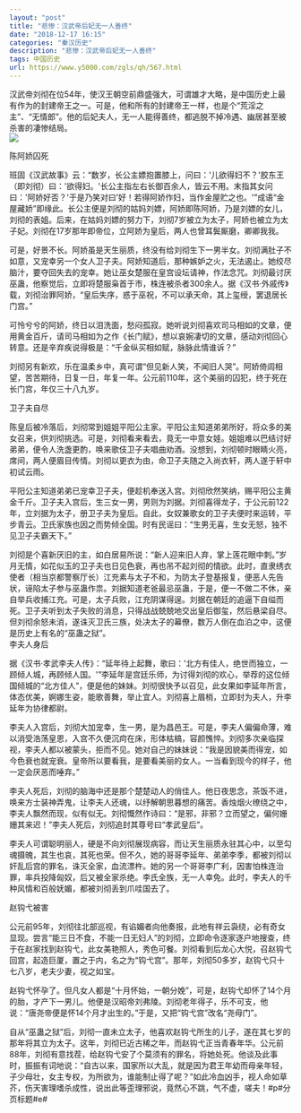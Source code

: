 ```yaml
---
layout: "post"
title: "悲惨：汉武帝后妃无一人善终"
date: "2018-12-17 16:15"
categories: "秦汉历史"
description: "悲惨：汉武帝后妃无一人善终"
tags: 中国历史
url: https://www.y5000.com/zgls/qh/567.html
---
```






汉武帝刘彻在位54年，使汉王朝空前鼎盛强大，可谓雄才大略，是中国历史上最有作为的封建帝王之一。可是，他和所有的封建帝王一样，也是个“荒淫之主”、“无情郎”。他的后妃夫人，无一人能得善终，都逃脱不掉冷遇、幽居甚至被杀害的凄惨结局。  
[![](https://img.y5000.com/uploads/allimg/120521/2-120521092002251.png)](https://www.y5000.com)  
  
陈阿娇囚死  
  
班固《汉武故事》云：“数岁，长公主嫖抱置膝上，问曰：'儿欲得妇不？'胶东王（即刘彻）曰：'欲得妇。'长公主指左右长御百余人，皆云不用。末指其女问曰：'阿娇好否？'于是乃笑对曰'好！若得阿娇作妇，当作金屋贮之也。'”成语“金屋藏娇”即缘此。长公主便是刘彻的姑妈刘嫖，阿娇即陈阿娇，乃是刘嫖的女儿，刘彻的表姐。后来，在姑妈刘嫖的努力下，刘彻7岁被立为太子，阿娇也被立为太子妃。刘彻在17岁那年即帝位，立阿娇为皇后，两人也曾耳鬓厮磨，卿卿我我。  
  
可是，好景不长。阿娇虽是天生丽质，终没有给刘彻生下一男半女。刘彻满肚子不如意，又宠幸另一个女人卫子夫。阿娇知道后，那种嫉妒之火，无法遏止。她绞尽脑汁，要夺回失去的宠幸。她让巫女楚服在皇宫设坛请神，作法念咒。刘彻最讨厌巫蛊，他察觉后，立即将楚服枭首于市，株连被杀者300余人。据《汉书·外戚传》载，刘彻治罪阿娇，“皇后失序，惑于巫祝，不可以承天命，其上玺绶，罢退居长门宫。”  
  
可怜兮兮的阿娇，终日以泪洗面，愁闷孤寂。她听说刘彻喜欢司马相如的文章，便用黄金百斤，请司马相如为之作《长门赋》，想以哀婉凄切的文章，感动刘彻回心转意。还是辛弃疾说得极是：“千金纵买相如赋，脉脉此情谁诉？”  
  
刘彻另有新欢，乐在温柔乡中，真可谓“但见新人笑，不闻旧人哭”。阿娇倚闾相望，苦苦期待，日复一日，年复一年。公元前110年，这个美丽的囚犯，终于死在长门宫，年仅三十八九岁。  
  
卫子夫自尽  
  
陈皇后被冷落后，刘彻常到姐姐平阳公主家。平阳公主知道弟弟所好，将众多的美女召来，供刘彻挑选。可是，刘彻看来看去，竟无一中意女娃。姐姐难以巴结讨好弟弟，便令人洗盏更酌，唤来歌伎卫子夫唱曲劝酒。没想到，刘彻顿时眼睛火亮，席间，两人便眉目传情。刘彻以更衣为由，命卫子夫随之入尚衣轩，两人遂于轩中初试云雨。  
  
平阳公主知道弟弟已宠幸卫子夫，便趁机奉送入宫。刘彻欣然笑纳，赐平阳公主黄金千斤。卫子夫入宫后，生三女一男，男则为刘据。刘彻喜得龙子，于公元前122年，立刘据为太子，册卫子夫为皇后。自此，女奴兼歌女的卫子夫便时来运转，平步青云。卫氏家族也因之而势倾全国。时有民谣曰：“生男无喜，生女无怒，独不见卫子夫霸天下。”  
  
刘彻是个喜新厌旧的主，如白居易所说：“新人迎来旧人弃，掌上莲花眼中刺。”岁月无情，如花似玉的卫子夫也日见色衰，再也吊不起刘彻的情欲。此时，直隶绣衣使者（相当京都警察厅长）江充素与太子不和，为防太子登基报复，便恶人先告状，诬陷太子参与巫蛊作祟。刘据知道老爸最忌巫蛊，于是，便一不做二不休，亲自举兵收捕江充。可是，太子兵败，江充阴谋得逞。刘据在朝廷的追逼下自缢而死。卫子夫听到太子失败的消息，只得战战兢兢地交出皇后御玺，然后悬梁自尽。但刘彻余怒未消，遂诛灭卫氏三族，处决太子的幕僚，数万人倒在血泊之中，这便是历史上有名的“巫蛊之狱”。  
李夫人身后  
  
据《汉书·孝武李夫人传》：“延年待上起舞，歌曰：'北方有佳人，绝世而独立，一顾倾人城，再顾倾人国。'”李延年是宫廷乐师，为讨得刘彻的欢心，举荐的这位倾国倾城的“北方佳人”，便是他的妹妹。刘彻很快予以召见，此女果如李延年所言，体态优美，婀娜生姿，能歌善舞，举止宜人。刘彻喜上眉梢，立即封为夫人，升李延年为协律都尉。  
  
李夫人入宫后，刘彻大加宠幸，生一男，是为昌邑王。可是，李夫人偏偏命薄，难以消受浩荡皇恩，入宫不久便沉疴在床，形体枯槁，容颜憔悴。刘彻多次亲临探视，李夫人都以被蒙头，拒而不见。她对自己的妹妹说：“我是因貌美而得宠，如今色衰也就宠衰。皇帝所以要看我，是要看美丽的女人。一当看到现今的样子，他一定会厌恶而唾弃。”  
  
李夫人死后，刘彻的脑海中还是那个楚楚动人的俏佳人。他日夜思念，茶饭不进，唤来方士装神弄鬼，让李夫人还魂，以纾解朝思暮想的痛苦。香烛烟火缭绕之中，李夫人飘然而现，似有似无。刘彻慨然作诗曰：“是邪，非邪？立而望之，偏何姗姗其来迟！”李夫人死后，刘彻追封其尊号曰“孝武皇后”。  
  
李夫人可谓聪明丽人，硬是不向刘彻展现病容，而让天生丽质永驻其心中，以至勾魂摄魄，其生也哀，其死也荣。但不久，她的哥哥李延年、弟弟李季，都被刘彻以奸乱后宫的罪名，诛灭全家，血流漂杵。她的另一个哥哥李广利，因害怕株连治罪，率兵投降匈奴，后又被全家杀绝。李氏全族，无一人幸免。此时，李夫人的千种风情和百般妩媚，都被刘彻丢到爪哇国去了。  
  
赵钩弋被害  
  
公元前95年，刘彻往北部巡视，有谄媚者向他奏报，此地有祥云袅绕，必有奇女显现。尝言“能三日不食，不能一日无妇人”的刘彻，立即命令逐家逐户地搜查，终于在赵家找到赵钩弋，此女美艳照人，秀色可餐。刘彻看到后龙心大悦，召赵钩弋回宫，起造巨厦，置之于内，名之为“钩弋宫”。那年，刘彻50多岁，赵钩弋只十七八岁，老夫少妻，视之如宝。  
  
赵钩弋怀孕了。但凡女人都是“十月怀始，一朝分娩”，可是，赵钩弋却怀了14个月的胎，才产下一男儿。他便是汉昭帝刘弗陵。刘彻老年得子，乐不可支，他说：“唐尧帝便是怀14个月才出生的。”于是，又把“钩弋宫”改名“尧母门”。  
  
自从“巫蛊之狱”后，刘彻一直未立太子，他喜欢赵钩弋所生的儿子，遂在其七岁的那年将其立为太子。这年，刘彻已近古稀之年，而赵钩弋正当青春年华。公元前88年，刘彻有意找茬，给赵钩弋安了个莫须有的罪名，将她处死。他谈及此事时，振振有词地说：“自古以来，国家所以大乱，就是因为君王年幼而母亲年轻，子少母壮，女主专权，为所欲为，谁能制止得了呢？”如此冷血凶手，视人命如草芥，伤天害理嗜杀成性，说出此等歪理邪说，竟然心不跳，气不虚，嗟夫！#p#分页标题#e#  
